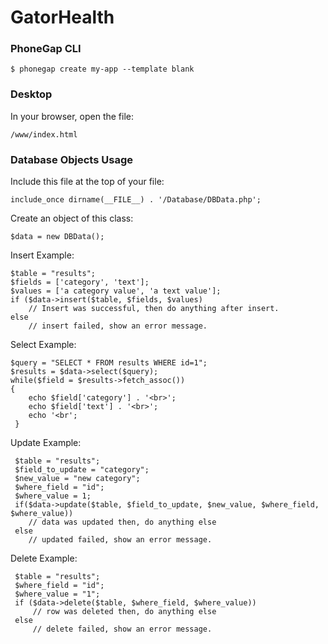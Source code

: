 # GatorHealth
### PhoneGap CLI

    $ phonegap create my-app --template blank

### Desktop

In your browser, open the file:

    /www/index.html

### Database Objects Usage
Include this file at the top of your file:

    include_once dirname(__FILE__) . '/Database/DBData.php';
    
Create an object of this class:

    $data = new DBData();
    
Insert Example:

    $table = "results";
    $fields = ['category', 'text'];
    $values = ['a category value', 'a text value'];
    if ($data->insert($table, $fields, $values)
        // Insert was successful, then do anything after insert.
    else
        // insert failed, show an error message.
           
Select Example:

    $query = "SELECT * FROM results WHERE id=1";
    $results = $data->select($query);
    while($field = $results->fetch_assoc())
    {
        echo $field['category'] . '<br>';
        echo $field['text'] . '<br>';
        echo '<br';
     }

Update Example:

     $table = "results";
     $field_to_update = "category";
     $new_value = "new category";
     $where_field = "id";
     $where_value = 1;
     if($data->update($table, $field_to_update, $new_value, $where_field, $where_value))
        // data was updated then, do anything else
     else
        // updated failed, show an error message.
        
Delete Example:
     
     $table = "results";
     $where_field = "id";
     $where_value = "1";
     if ($data->delete($table, $where_field, $where_value))
         // row was deleted then, do anything else
     else
         // delete failed, show an error message.
     
             
 
    
